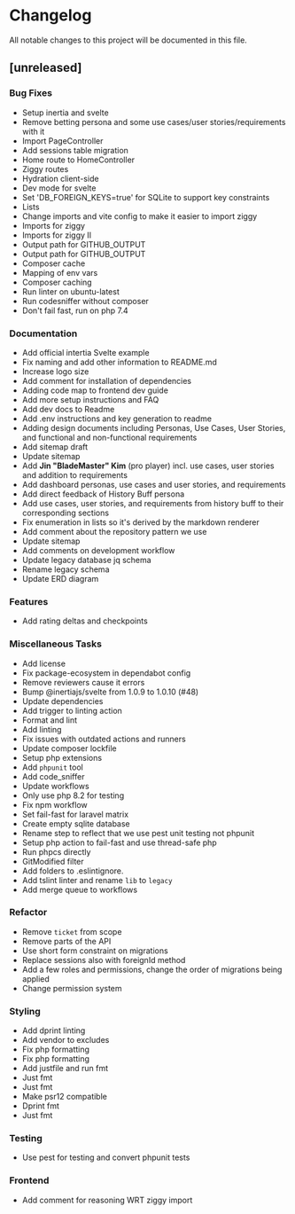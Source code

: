 # Changelog

All notable changes to this project will be documented in this file.

## [unreleased]

### Bug Fixes

- Setup inertia and svelte
- Remove betting persona and some use cases/user stories/requirements with it
- Import PageController
- Add sessions table migration
- Home route to HomeController
- Ziggy routes
- Hydration client-side
- Dev mode for svelte
- Set 'DB_FOREIGN_KEYS=true' for SQLite to support key constraints
- Lists
- Change imports and vite config to make it easier to import ziggy
- Imports for ziggy
- Imports for ziggy II
- Output path for GITHUB_OUTPUT
- Output path for GITHUB_OUTPUT
- Composer cache
- Mapping of env vars
- Composer caching
- Run linter on ubuntu-latest
- Run codesniffer without composer
- Don't fail fast, run on php 7.4

### Documentation

- Add official intertia Svelte example
- Fix naming and add other information to README.md
- Increase logo size
- Add comment for installation of dependencies
- Adding code map to frontend dev guide
- Add more setup instructions and FAQ
- Add dev docs to Readme
- Add .env instructions and key generation to readme
- Adding design documents including Personas, Use Cases, User Stories, and
  functional and non-functional requirements
- Add sitemap draft
- Update sitemap
- Add **Jin "BladeMaster" Kim** (pro player) incl. use cases, user stories and
  addition to requirements
- Add dashboard personas, use cases and user stories, and requirements
- Add direct feedback of History Buff persona
- Add use cases, user stories, and requirements from history buff to their
  corresponding sections
- Fix enumeration in lists so it's derived by the markdown renderer
- Add comment about the repository pattern we use
- Update sitemap
- Add comments on development workflow
- Update legacy database jq schema
- Rename legacy schema
- Update ERD diagram

### Features

- Add rating deltas and checkpoints

### Miscellaneous Tasks

- Add license
- Fix package-ecosystem in dependabot config
- Remove reviewers cause it errors
- Bump @inertiajs/svelte from 1.0.9 to 1.0.10 (#48)
- Update dependencies
- Add trigger to linting action
- Format and lint
- Add linting
- Fix issues with outdated actions and runners
- Update composer lockfile
- Setup php extensions
- Add `phpunit` tool
- Add code_sniffer
- Update workflows
- Only use php 8.2 for testing
- Fix npm workflow
- Set fail-fast for laravel matrix
- Create empty sqlite database
- Rename step to reflect that we use pest unit testing not phpunit
- Setup php action to fail-fast and use thread-safe php
- Run phpcs directly
- GitModified filter
- Add folders to .eslintignore.
- Add tslint linter and rename `lib` to `legacy`
- Add merge queue to workflows

### Refactor

- Remove `ticket` from scope
- Remove parts of the API
- Use short form constraint on migrations
- Replace sessions also with foreignId method
- Add a few roles and permissions, change the order of migrations being applied
- Change permission system

### Styling

- Add dprint linting
- Add vendor to excludes
- Fix php formatting
- Fix php formatting
- Add justfile and run fmt
- Just fmt
- Just fmt
- Make psr12 compatible
- Dprint fmt
- Just fmt

### Testing

- Use pest for testing and convert phpunit tests

### Frontend

- Add comment for reasoning WRT ziggy import

<!-- generated by git-cliff -->

